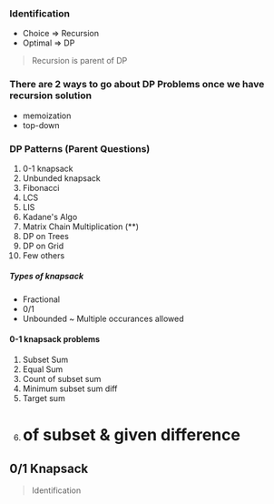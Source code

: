 ### Identification
* Choice => Recursion
* Optimal => DP

> Recursion is parent of DP
### There are 2 ways to go about DP Problems once we have recursion solution
* memoization
* top-down

### DP Patterns (Parent Questions)
1. 0-1 knapsack
2. Unbunded knapsack
3. Fibonacci
4. LCS
5. LIS
6. Kadane's Algo
7. Matrix Chain Multiplication (**)
8. DP on Trees
9. DP on Grid
10. Few others

##### Types of knapsack
* Fractional
* 0/1
* Unbounded ~ Multiple occurances allowed

#### 0-1 knapsack problems
1. Subset Sum
2. Equal Sum
3. Count of subset sum
4. Minimum subset sum diff
5. Target sum
6. # of subset & given difference

## 0/1 Knapsack
> Identification
